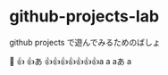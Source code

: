 # github-projects-lab
github projects で遊んでみるためのばしょ

:bow:
:+1:
:+1:あ
:+1::+1::+1::+1::+1::+1::+1:a
a
aあ
a
